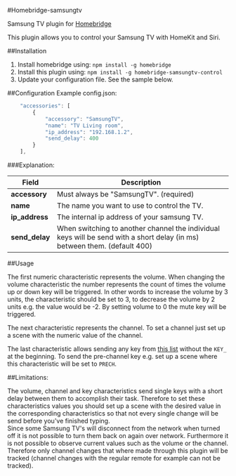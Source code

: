 #Homebridge-samsungtv

Samsung TV plugin for [Homebridge](https://github.com/nfarina/homebridge)

This plugin allows you to control your Samsung TV with HomeKit and Siri.

##Installation
1. Install homebridge using: `npm install -g homebridge`
2. Install this plugin using: `npm install -g homebridge-samsungtv-control`
3. Update your configuration file. See the sample below.

##Configuration
Example config.json:

```js
    "accessories": [
		{
			"accessory": "SamsungTV",
			"name": "TV Living room",
			"ip_address": "192.168.1.2",
            "send_delay": 400
		}
	],
```

###Explanation:

Field           | Description
----------------|------------
**accessory**   | Must always be "SamsungTV". (required)
**name**        | The name you want to use to control the TV.
**ip_address**  | The internal ip address of your samsung TV.
**send_delay**   | When switching to another channel the individual keys will be send with a short delay (in ms) between them. (default 400)

##Usage

The first numeric characteristic represents the volume. When changing the volume characteristic the number represents the count of times the volume up or down key will be triggered. In other words to increase the volume by 3 units, the characteristic should be set to 3, to decrease the volume by 2 units e.g. the value would be -2. By setting volume to 0 the mute key will be triggered.

The next characteristic represents the channel. To set a channel just set up a scene with the numeric value of the channel.

The last characteristic allows sending any key from [this list](https://github.com/natalan/samsung-remote#remote-keys) without the `KEY_` at the beginning. To send the pre-channel key e.g. set up a scene where this characteristic will be set to `PRECH`.

##Limitations:

The volume, channel and key characteristics send single keys with a short delay between them to accomplish their task. Therefore to set these characteristics values you should set up a scene with the desired value in the corresponding characteristics so that not every single change will be send before you've finished typing.  
Since some Samsung TV's will disconnect from the network when turned off it is not possible to turn them back on again over network.
Furthermore it is not possible to observe current values such as the volume or the channel. Therefore only channel changes that where made through this plugin will be tracked (channel changes with the regular remote for example can not be tracked).